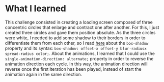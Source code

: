 # What I learned
 
This challenge consisted in creating a loading screen composed of three concentric circles that enlarge and contract one after another. For this, I just created three circles and gave them position absolute.
As the three circles were white, I needed to add some shadow to their borders in order to differentiate them from each other, so I read [here](https://developer.mozilla.org/en-US/docs/Web/CSS/box-shadow) about the `box-shadow` property and its syntax: `box-shadow: offset-x offset-y blur-radiusx spread-radius color;`.
About the animations, I learned that I could use the `single-animation-direction: alternate;` property in order to reverse the animation direction each cycle. In this way, the animation direction will reverse once the first iteration has been played, instead of start the animation again in the same direction.


